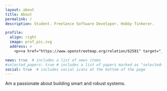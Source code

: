 ```yaml
---
layout: about
title: About
permalink: /
description: Student. Freelance Software Developer. Hobby Tinkerer.

profile:
  align: right
  image: prof_pic.svg
  address: >
    <p><a href="https://www.openstreetmap.org/relation/62581" target="_blank">Darmstadt, Germany</a></p>

news: true  # includes a list of news items
#selected_papers: true # includes a list of papers marked as "selected={true}"
social: true  # includes social icons at the bottom of the page
---
```


Am a passionate about building smart and robust systems.
